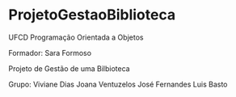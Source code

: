 # ProjetoGestaoBiblioteca

UFCD Programação Orientada a Objetos

Formador: Sara Formoso

Projeto de Gestão de uma Bilbioteca



Grupo:
Viviane Dias
Joana Ventuzelos
José Fernandes
Luis Basto
